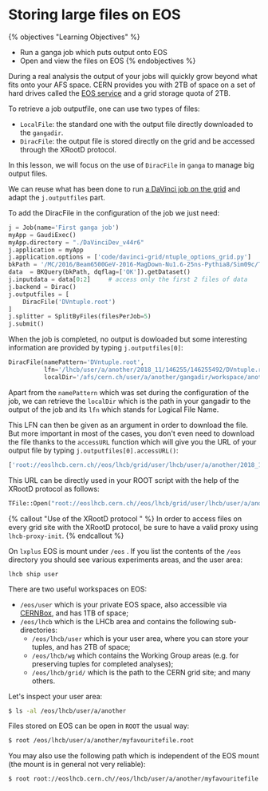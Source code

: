 # Storing large files on EOS

{% objectives "Learning Objectives" %}
* Run a ganga job which puts output onto EOS
* Open and view the files on EOS
{% endobjectives %} 

During a real analysis the output of your jobs will quickly grow
beyond what fits onto your AFS space. CERN provides you with 2TB of
space on a set of hard drives called the [EOS
service](http://information-technology.web.cern.ch/services/eos-service) and
a grid storage quota of 2TB.

To retrieve a job outputfile, one can use two types of files:  
- `LocalFile`: the standard one with the output file directly downloaded to
the `gangadir`.  
- `DiracFile`: the output file is stored directly on the grid and be accessed
through the XRootD protocol.  

In this lesson, we will focus on the use of `DiracFile` in `ganga` to manage big
output files.

We can reuse what has been done to run [a DaVinci job on the
grid](davinci-grid.md) and adapt the `j.outputfiles` part.

To add the DiracFile in the configuration of the job we just need:
```python
j = Job(name='First ganga job')
myApp = GaudiExec()
myApp.directory = "./DaVinciDev_v44r6"
j.application = myApp
j.application.options = ['code/davinci-grid/ntuple_options_grid.py']
bkPath = '/MC/2016/Beam6500GeV-2016-MagDown-Nu1.6-25ns-Pythia8/Sim09c/Trig0x6138160F/Reco16/Turbo03/Stripping28r1NoPrescalingFlagged/27163002/ALLSTREAMS.DST'
data  = BKQuery(bkPath, dqflag=['OK']).getDataset()
j.inputdata = data[0:2]     # access only the first 2 files of data
j.backend = Dirac()
j.outputfiles = [
    DiracFile('DVntuple.root')
]
j.splitter = SplitByFiles(filesPerJob=5)
j.submit()
```

When the job is completed, no output is dowloaded but some interesting
information are provided by typing `j.outputfiles[0]`:

```python
DiracFile(namePattern='DVntuple.root',
          lfn='/lhcb/user/a/another/2018_11/146255/146255492/DVntuple.root',
          localDir='/afs/cern.ch/user/a/another/gangadir/workspace/another/LocalXML/129/output')
```
Apart from the `namePattern` which was set during the configuration of the job,
we can retrieve the `localDir` which is the path in your gangadir to the output
of the job and its `lfn` which stands for Logical File Name.

This LFN can then be given as an argument in order to download the file. But
more important in most of the cases, you don't even need to download the file
thanks to the `accessURL` function which will give you the URL of your output
file by typing `j.outputfiles[0].accessURL()`:

```python
['root://eoslhcb.cern.ch//eos/lhcb/grid/user/lhcb/user/a/another/2018_11/146255/146255492/DVntuple.root']
```

This URL can be directly used in your ROOT script with the help of the XRootD
protocol as follows:  

```python
TFile::Open("root://eoslhcb.cern.ch//eos/lhcb/grid/user/lhcb/user/a/another/2018_11/146255/146255492/DVntuple.root")  
```  

{% callout "Use of the XRootD protocol " %}
In order to access files on every grid site with the XRootD protocol, be sure
to have a valid proxy using `lhcb-proxy-init`.
{% endcallout %} 


On `lxplus` EOS is mount under `/eos` .
If you list the contents of the `/eos` directory you should see various experiments areas, and the user area:

```output
lhcb ship user
```

There are two useful workspaces on EOS:
- `/eos/user` which is your private EOS space, also accessible via [CERNBox](https://cernbox.cern.ch/), and has 1TB of space;
- `/eos/lhcb` which is the LHCb area and contains the following sub-directories:
  - `/eos/lhcb/user` which is your user area, where you can store your tuples, and has 2TB of space;
  - `/eos/lhcb/wg` which contains the Working Group areas (e.g. for preserving tuples for completed analyses);
  - `/eos/lhcb/grid/` which is the path to the CERN grid site; and many others.

Let's inspect your user area:

```bash
$ ls -al /eos/lhcb/user/a/another
```

Files stored on EOS can be open in `ROOT` the usual way:

```bash
$ root /eos/lhcb/user/a/another/myfavouritefile.root
```

You may also use the following path which is independent of the EOS mount (the mount is in general not very reliable):

```bash
$ root root://eoslhcb.cern.ch//eos/lhcb/user/a/another/myfavouritefile.root
```

